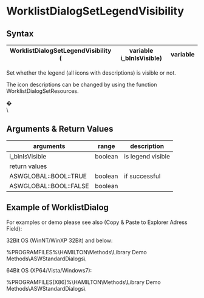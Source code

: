 # WorklistDialogSetLegendVisibility

## Syntax

| WorklistDialogSetLegendVisibility ( | variable i\_blnIsVisible) | variable |
| ----------------------------------- | ------------------------- | -------- |

Set whether the legend (all icons with descriptions) is visible or not.

The icon descriptions can be changed by using the function WorklistDialogSetResources.

�\
\


## Arguments & Return Values

| arguments              | range   | description       |
| ---------------------- | ------- | ----------------- |
| i\_blnIsVisible        | boolean | is legend visible |
| return values          |         |                   |
| ASWGLOBAL::BOOL::TRUE  | boolean | if successful     |
| ASWGLOBAL::BOOL::FALSE | boolean |                   |

## Example of WorklistDialog

For examples or demo please see also (Copy & Paste to Explorer Adress Field):

32Bit OS (WinNT/WinXP 32Bit) and below:

%PROGRAMFILES%\HAMILTON\Methods\Library Demo Methods\ASWStandardDialogs\\

64Bit OS (XP64/Vista/Windows7):

%PROGRAMFILES(X86)%\HAMILTON\Methods\Library Demo Methods\ASWStandardDialogs\\
